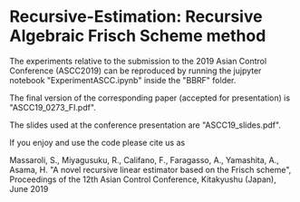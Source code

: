 # Recursive-Estimation: Recursive Algebraic Frisch Scheme method

The experiments relative to the submission to the 2019 Asian Control Conference (ASCC2019) can be reproduced by running the jujpyter notebook "ExperimentASCC.ipynb" inside the "BBRF" folder.

The final version of the corresponding paper (accepted for presentation) is "ASCC19_0273_FI.pdf".

The slides used at the conference presentation are "ASCC19_slides.pdf".

If you enjoy and use the code please cite us as

Massaroli, S., Miyagusuku, R., Califano, F., Faragasso, A., Yamashita, A., Asama, H. "A novel recursive linear estimator based on the Frisch scheme", Proceedings of the 12th Asian Control Conference, Kitakyushu (Japan), June 2019
